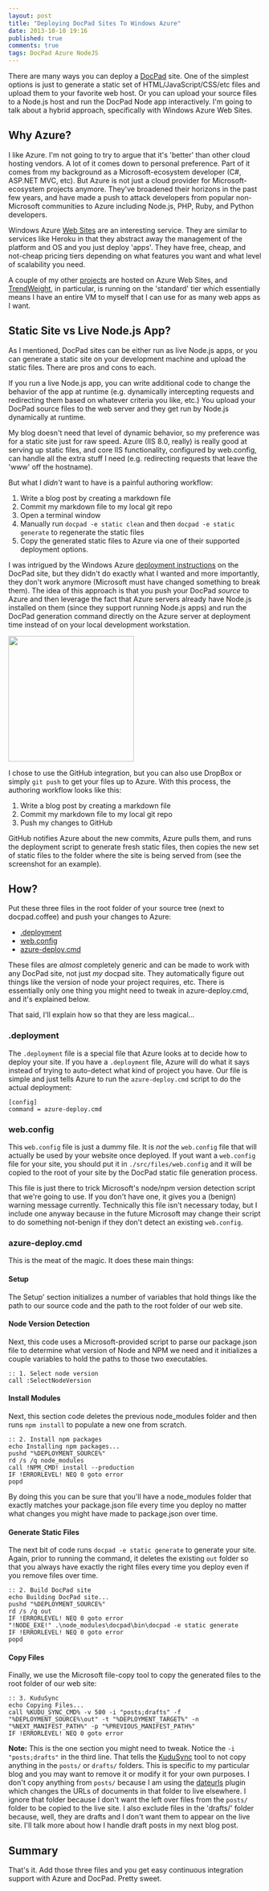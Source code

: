 ```yaml
---
layout: post
title: "Deploying DocPad Sites To Windows Azure"
date: 2013-10-10 19:16
published: true
comments: true
tags: DocPad Azure NodeJS
---
```


There are many ways you can deploy a [DocPad](http://docpad.org) site.  One of the simplest options is just to generate a static set of HTML/JavaScript/CSS/etc files and upload them to your favorite web host.  Or you can upload your source files to a Node.js host and run the DocPad Node app interactively.  I'm going to talk about a hybrid approach, specifically with Windows Azure Web Sites.

## Why Azure?

I like Azure.  I'm not going to try to argue that it's 'better' than other cloud hosting vendors.  A lot of it comes down to personal preference.  Part of it comes from my background as a Microsoft-ecosystem developer (C#, ASP.NET MVC, etc).  But Azure is not just a cloud provider for Microsoft-ecosystem projects anymore.  They've broadened their horizons in the past few years, and have made a push to attack developers from popular non-Microsoft communities to Azure including Node.js, PHP, Ruby, and Python developers.

Windows Azure [Web Sites](http://www.windowsazure.com/en-us/documentation/services/web-sites/) are an interesting service.  They are similar to services like Heroku in that they abstract away the management of the platform and OS and you just deploy 'apps'.  They have free, cheap, and not-cheap pricing tiers depending on what features you want and what level of scalability you need. 

A couple of my other [projects](/projects/) are hosted on Azure Web Sites, and [TrendWeight](https://trendweight.com), in particular, is running on the 'standard' tier which essentially means I have an entire VM to myself that I can use for as many web apps as I want.

## Static Site vs Live Node.js App?

As I mentioned, DocPad sites can be either run as live Node.js apps, or you can generate a static site on your development machine and upload the static files.  There are pros and cons to each.  

If you run a live Node.js app, you can write additional code to change the behavior of the app at runtime (e.g. dynamically intercepting requests and redirecting them based on whatever criteria you like, etc.)  You upload your DocPad source files to the web server and they get run by Node.js dynamically at runtime.

My blog doesn't need that level of dynamic behavior, so my preference was for a static site just for raw speed.  Azure (IIS 8.0, really) is really good at serving up static files, and core IIS functionality, configured by web.config, can handle all the extra stuff I need (e.g. redirecting requests that leave the 'www' off the hostname).

But what I _didn't_ want to have is a painful authoring workflow:

1. Write a blog post by creating a markdown file
2. Commit my markdown file to my local git repo
3. Open a terminal window
4. Manually run `docpad -e static clean` and then `docpad -e static generate` to regenerate the static files
5. Copy the generated static files to Azure via one of their supported deployment options.

I was intrigued by the Windows Azure [deployment instructions](http://docpad.org/docs/deploy) on the DocPad site, but they didn't do exactly what I wanted and more importantly, they don't work anymore (Microsoft must have changed something to break them).  The idea of this approach is that you push your DocPad _source_ to Azure and then leverage the fact that Azure servers already have Node.js installed on them (since they support running Node.js apps) and run the DocPad generation command directly on the Azure server at deployment time instead of on your local development workstation.

<img class="fancybox border float-right" src="/stuff/docpad-azure-deploy.png" width="250"/>

I chose to use the GitHub integration, but you can also use DropBox or simply `git push` to get your files up to Azure. With this process, the authoring workflow looks like this:

1. Write a blog post by creating a markdown file
2. Commit my markdown file to my local git repo
3. Push my changes to GitHub

GitHub notifies Azure about the new commits, Azure pulls them, and runs the deployment script to generate fresh static files, then copies the new set of static files to the folder where the site is being served from (see the screenshot for an example).

## How?

Put these three files in the root folder of your source tree (next to docpad.coffee) and push your changes to Azure:

* [.deployment](https://github.com/ervwalter/ewalnet-docpad/blob/master/.deployment)
* [web.config](https://github.com/ervwalter/ewalnet-docpad/blob/master/web.config)
* [azure-deploy.cmd](https://github.com/ervwalter/ewalnet-docpad/blob/master/azure-deploy.cmd)

These files are _almost_ completely generic and can be made to work with any DocPad site, not just _my_ docpad site.  They automatically figure out things like the version of node your project requires, etc.  There is essentially only one thing you might need to tweak in azure-deploy.cmd, and it's explained below.

That said, I'll explain how so that they are less magical...

### .deployment

The `.deployment` file is a special file that Azure looks at to decide how to deploy your site.  If you have a `.deployment` file, Azure will do what it says instead of trying to auto-detect what kind of project you have.  Our file is simple and just tells Azure to run the `azure-deploy.cmd` script to do the actual deployment:

```
[config]
command = azure-deploy.cmd
```

### web.config

This `web.config` file is just a dummy file.  It is _not_ the `web.config` file that will actually be used by your website once deployed.  If yout want a `web.config` file for your site, you should put it in `./src/files/web.config` and it will be copied to the root of your site by the DocPad static file generation process.  

This file is just there to trick Microsoft's node/npm version detection script that we're going to use.  If you don't have one, it gives you a (benign) warning message currently.  Technically this file isn't necessary today, but I include one anyway because in the future Microsoft may change their script to do something not-benign if they don't detect an existing `web.config`.

### azure-deploy.cmd

This is the meat of the magic.  It does these main things:

#### Setup

The Setup' section initializes a number of variables that hold things like the path to our source code and the path to the root folder of our web site.

#### Node Version Detection

Next, this code uses a Microsoft-provided script to parse our package.json file to determine what version of Node and NPM we need and it initializes a couple variables to hold the paths to those two executables.

``` dos
:: 1. Select node version
call :SelectNodeVersion
```

#### Install Modules

Next, this section code deletes the previous node_modules folder and then runs `npm install` to populate a new one from scratch. 

``` dos
:: 2. Install npm packages
echo Installing npm packages...
pushd "%DEPLOYMENT_SOURCE%"
rd /s /q node_modules
call !NPM_CMD! install --production
IF !ERRORLEVEL! NEQ 0 goto error
popd
```

By doing this you can be sure that you'll have a node_modules folder that exactly matches your package.json file every time you deploy no matter what changes you might have made to package.json over time.

#### Generate Static Files

The next bit of code runs `docpad -e static generate` to generate your site.  Again, prior to running the command, it deletes the existing `out` folder so that you always have exactly the right files every time you deploy even if you remove files over time.

``` dos
:: 2. Build DocPad site
echo Building DocPad site...
pushd "%DEPLOYMENT_SOURCE%"
rd /s /q out
IF !ERRORLEVEL! NEQ 0 goto error
"!NODE_EXE!" .\node_modules\docpad\bin\docpad -e static generate
IF !ERRORLEVEL! NEQ 0 goto error
popd
```

#### Copy Files

Finally, we use the Microsoft file-copy tool to copy the generated files to the root folder of our web site:

``` dos
:: 3. KuduSync
echo Copying Files...
call %KUDU_SYNC_CMD% -v 500 -i "posts;drafts" -f "%DEPLOYMENT_SOURCE%\out" -t "%DEPLOYMENT_TARGET%" -n "%NEXT_MANIFEST_PATH%" -p "%PREVIOUS_MANIFEST_PATH%"
IF !ERRORLEVEL! NEQ 0 goto error
```

__Note:__ This is the one section you might need to tweak.  Notice the `-i "posts;drafts"` in the third line.  That tells the [KuduSync](https://github.com/projectkudu/KuduSync.NET) tool to not copy anything in the `posts/` or `drafts/` folders.  This is specific to my particular blog and you may want to remove it or modify it for your own purposes.  I don't copy anything from `posts/` because I am using the [dateurls](https://github.com/mgroves84/docpad-plugin-dateurls/) plugin which changes the URLs of documents in that folder to live elsewhere.  I ignore that folder because I don't want the left over files from the `posts/` folder to be copied to the live site. I also exclude files in the 'drafts/' folder because, well, they are drafts and I don't want them to appear on the live site.  I'll talk more about how I handle draft posts in my next blog post.

## Summary

That's it.  Add those three files and you get easy continuous integration support with Azure and DocPad.  Pretty sweet.

